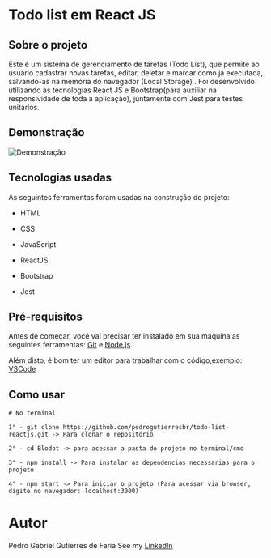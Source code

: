 # Todo list em React JS

## Sobre o projeto

Este é um sistema de gerenciamento de tarefas (Todo List), que permite ao usuário cadastrar novas tarefas, editar, deletar e marcar como já executada, salvando-as na memória do navegador (Local Storage) . Foi desenvolvido utilizando as tecnologias React JS e Bootstrap(para auxiliar na responsividade de toda a aplicação), juntamente com Jest para testes unitários.

## Demonstração

![Demonstração](xx)

## Tecnologias usadas

As seguintes ferramentas foram usadas na construção do projeto:

-   HTML

-   CSS

-   JavaScript

-   ReactJS

-   Bootstrap

-   Jest

## Pré-requisitos

Antes de começar, você vai precisar ter instalado em sua máquina as seguintes ferramentas: [Git](https://git-scm.com/) e [Node.js](https://nodejs.org/en/).

Além disto, é bom ter um editor para trabalhar com o código,exemplo: [VSCode](https://code.visualstudio.com/)

## Como usar

```
# No terminal

1° - git clone https://github.com/pedrogutierresbr/todo-list-reactjs.git -> Para clonar o repositório

2° - cd Blodot -> para acessar a pasta do projeto no terminal/cmd

3° - npm install -> Para instalar as dependencias necessarias para o projeto

4° - npm start -> Para iniciar o projeto (Para acessar via browser, digite no navegador: localhost:3000)
```

# Autor

Pedro Gabriel Gutierres de Faria
See my [LinkedIn](https://www.linkedin.com/in/pedro-gutierres/)
